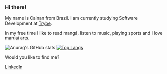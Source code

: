 ### Hi there!

<!--
**Cainan6697/Cainan6697** is a ✨ _special_ ✨ repository because its `README.md` (this file) appears on your GitHub profile.
-->
My name is Cainan from Brazil. 
I am currently studying Software Development at [Trybe](https://www.betrybe.com/).

In my free time I like to read mangá, listen to music, playing sports and I love martial arts.

![Anurag's GitHub stats](https://github-readme-stats.vercel.app/api?username=Cainan6697&show_icons=true&theme=radical) [![Top Langs](https://github-readme-stats.vercel.app/api/top-langs/?username=Cainan6697&layout=compact&theme=radical)](https://github.com/anuraghazra/github-readme-stats)

Would you like to find me?

[LinkedIn](https://www.linkedin.com/in/cainan-coutinho/)
